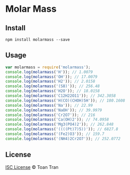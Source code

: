 # Molar Mass

## Install

```
npm install molarmass --save
```

## Usage

```js
var molarmass = require('molarmass');
console.log(molarmass('H')); // 1.0079
console.log(molarmass('OH')); // 17.0079
console.log(molarmass('H2')); // 2.0158
console.log(molarmass('(S8)')); // 256.48
console.log(molarmass('H2O')); // 18.0158
console.log(molarmass('C12H22O11')); // 342.3058
console.log(molarmass('H(CO)(CHOH)5H')); // 180.1608
console.log(molarmass('Na')); // 22.99
console.log(molarmass('NaOH')); // 39.9979
console.log(molarmass('Cr2O7')); // 216
console.log(molarmass('Ca(OH)2')); // 74.0958
console.log(molarmass('Mg3(PO4)2')); // 262.848
console.log(molarmass('((((Pt)7)5))')); // 6827.8
console.log(molarmass('(Fe2)O3')); // 159.7
console.log(molarmass('(NH4)2Cr2O7')); // 252.0772
```

## License

[ISC License](http://www.isc.org/downloads/software-support-policy/isc-license/) © Toan Tran
